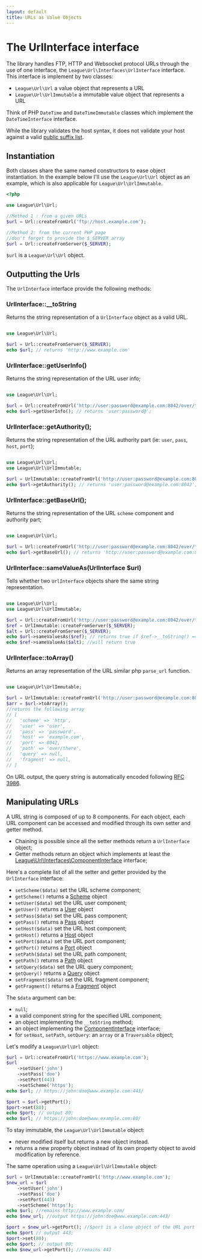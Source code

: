 ```yaml
---
layout: default
title: URLs as Value Objects
---
```


# The UrlInterface interface

The library handles FTP, HTTP and Websocket protocol URLs through the use of one interface, the `League\Url\Interfaces\UrlInterface` interface. This interface is implement by two classes:

* `League\Url\Url` a value object that represents a URL
* `League\Url\UrlImmutable` a immutable value object that represents a URL

Think of PHP `DateTime` and `DateTimeImmutable` classes which implement the `DateTimeInterface` interface.

<p class="message-warning">While the library validates the host syntax, it does not validate your host against a valid <a href="https://publicsuffix.org/" target="_blank">public suffix list</a>.</p>

## Instantiation

Both classes share the same named constructors to ease object instantiation. In the example below I'll use the `League\Url\Url` object as an example, which is also applicable for `League\Url\UrlImmutable`.

~~~php
<?php

use League\Url\Url;

//Method 1 : from a given URLs
$url = Url::createFromUrl('ftp://host.example.com');

//Method 2: from the current PHP page
//don't forget to provide the $_SERVER array
$url = Url::createFromServer($_SERVER);
~~~

`$url` is a `League\Url\Url` object.

## Outputting the Urls

The `UrlInterface` interface provide the following methods:

### UrlInterface::__toString

Returns the string representation of a `UrlInterface` object as a valid URL.

~~~php

use League\Url\Url;

$url = Url::createFromServer($_SERVER);
echo $url; // returns 'http://www.example.com'
~~~

### UrlInterface::getUserInfo()

Returns the string representation of the URL user info;

~~~php

use League\Url\Url;

$url = Url::createFromUrl('http://user:password@example.com:8042/over/there');
echo $url->getUserInfo(); // returns 'user:password@';
~~~

### UrlInterface::getAuthority();

Returns the string representation of the URL authority part (ie: `user`, `pass`, `host`, `port`);

~~~php

use League\Url\Url;
use League\Url\UrlImmutable;

$url = UrlImmutable::createFromUrl('http://user:password@example.com:8042/over/there');
echo $url->getAuthority(); // returns 'user:password@example.com:8042';
~~~

### UrlInterface::getBaseUrl();

Returns the string representation of the URL `scheme` component and authority part;

~~~php

use League\Url\Url;

$url = Url::createFromUrl('http://user:password@example.com:8042/over/there');
echo $url->getBaseUrl(); // returns 'http://user:password@example.com:8042';
~~~

### UrlInterface::sameValueAs(UrlInterface $url)

Tells whether two `UrlInterface` objects share the same string representation.

~~~php

use League\Url\Url;
use League\Url\UrlImmutable;

$url = Url::createFromUrl('http://user:password@example.com:8042/over/there');
$ref = UrlImmutable::createFromServer($_SERVER);
$alt = Url::createFromServer($_SERVER);
echo $url->sameValuesAs($ref); // returns true if $ref->__toString() == $url->__toString()
echo $ref->sameValueAs($alt); //will return true
~~~

### UrlInterface::toArray()

Returns an array representation of the URL similar php `parse_url` function.

~~~php

use League\Url\UrlImmutable;

$url = UrlImmutable::createFromUrl('http://user:password@example.com:8042/over/there');
$arr = $url->toArray();
//returns the following array
// [
//   'scheme' => 'http',
//   'user' => 'user',
//   'pass' => 'password',
//   'host' => 'example.com',
//   'port' => 8042,
//   'path' => 'over/there',
//   'query' => null,
//   'fragment' => null,
// ]
~~~

<p class="message-info">On URL output, the query string is automatically encoded following <a href="http://www.faqs.org/rfcs/rfc3968" target="_blank">RFC 3986</a>.</p>

## Manipulating URLs

A URL string is composed of up to 8 components. For each object, each URL component can be accessed and modified through its own setter and getter method.

* Chaining is possible since all the setter methods return a `UrlInterface` object;
* Getter methods return an object which implements at least the [League\Url\Interfaces\ComponentInterface][basic] interface;

Here's a complete list of all the setter and getter provided by the `UrlInterface` interface:

* `setScheme($data)` set the URL scheme component;
* `getScheme()` returns a [Scheme][basic] object
* `setUser($data)` set the URL user component;
* `getUser()` returns a [User][basic] object
* `setPass($data)` set the URL pass component;
* `getPass()` returns a [Pass][basic] object
* `setHost($data)` set the URL host component;
* `getHost()` returns a [Host](/dev-master/host/) object
* `setPort($data)` set the URL port component;
* `getPort()` returns a [Port][basic] object
* `setPath($data)` set the URL path component;
* `getPath()` returns a [Path](/dev-master/path/) object
* `setQuery($data)` set the URL query component;
* `getQuery()` returns a [Query](/dev-master/query/) object
* `setFragment($data)` set the URL fragment component;
* `getFragment()` returns a [Fragment][basic]`object

The `$data` argument can be:

* `null`;
* a valid component string for the specified URL component;
* an object implementing the `__toString` method;
* an object implementing the [ComponentInterface][basic] interface;
* for `setHost`, `setPath`, `setQuery`: an `array` or a `Traversable` object;

Let's modify a `League\Url\Url` object:

~~~php
$url = Url::createFromUrl('https://www.example.com');
$url
	->setUser('john')
	->setPass('doe')
	->setPort(443)
	->setScheme('https');
echo $url; // https://john:doe@www.example.com:443/

$port = $url->getPort();
$port->set(80);
echo $port; // output 80;
echo $url; // https://john:doe@www.example.com:80/
~~~

<div class="message-warning">
To stay immutable, the <code>League\Url\UrlImmutable</code> object:
<ul>
<li>never modified itself but returns a new object instead.</li>
<li>returns a new property object instead of its own property object to avoid modification by reference.</li>
</ul>
</div>

The same operation using a <code>League\Url\UrlImmutable</code> object:

~~~php
$url = UrlImmutable::createFromUrl('http://www.example.com');
$new_url = $url
	->setUser('john')
	->setPass('doe')
	->setPort(443)
	->setScheme('https');
echo $url; //remains http://www.example.com/
echo $new_url; //output https://john:doe@www.example.com:443/

$port = $new_url->getPort(); //$port is a clone object of the URL port component.
echo $port // output 443;
$port->set(80);
echo $port; // output 80;
echo $new_url->getPort(); //remains 443
~~~

[basic]: /dev-master/component/#simple-components